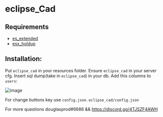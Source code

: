 # eclipse_Cad
## Requirements
- [es_extended](https://github.com/esx-framework/es_extended/tree/v1-final)
- [esx_holdup](https://github.com/esx-framework/esx_holdup)

## Installation:
Put `eclipse_cad` in your resources folder.
Ensure `eclipse_cad` in your server cfg.
Insert sql dump(take in `eclipse_cad`) in your db.
Add this columns to `users`:

![image](https://user-images.githubusercontent.com/36680471/121810791-d493fc80-cc6a-11eb-922a-658fd2d1ad7a.png)


For change buttons key use `config.json`. `eclipse_cad/config.json`



For more questions douglasprod#6686 && https://discord.gg/4TJSZF4AWH
